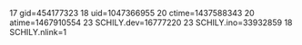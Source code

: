 17 gid=454177323
18 uid=1047366955
20 ctime=1437588343
20 atime=1467910554
23 SCHILY.dev=16777220
23 SCHILY.ino=33932859
18 SCHILY.nlink=1

